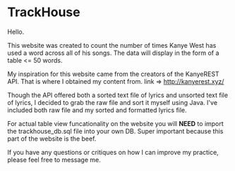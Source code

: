 # TrackHouse
Hello.

This website was created to count the number of times Kanye West has used a word across all of his songs. The data will display in the form of a table <= 50 words.

My inspiration for this website came from the creators of the KanyeREST API. That is where I obtained my content from.
link => http://kanyerest.xyz/ 

Though the API offered both a sorted text file of lyrics and unsorted text file of lyrics, I decided to grab the raw file and sort it myself using Java. I've included both raw file and my sorted and formatted lyrics file.

For actual table view funcationality on the website you will <b>NEED</b> to import the trackhouse_db.sql file into your own DB. Super important because this part of the website is the beef.

If you have any questions or critiques on how I can improve my practice, please feel free to message me. 



